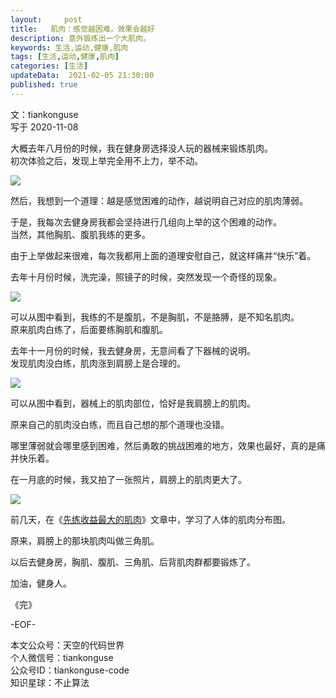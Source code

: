 ```yaml
---   
layout:     post  
title:   肌肉：感觉越困难，效果会越好
description: 意外锻炼出一个大肌肉。       
keywords: 生活,运动,健康,肌肉  
tags: [生活,运动,健康,肌肉]    
categories: [生活]  
updateData:  2021-02-05 21:30:00  
published: true  
---  
```



文：tiankonguse  
写于 2020-11-08  


大概去年八月份的时候，我在健身房选择没人玩的器械来锻炼肌肉。  
初次体验之后，发现上举完全用不上力，举不动。  


![](https://res.tiankonguse.com/images/2021/02/05/001.png)  


然后，我想到一个道理：越是感觉困难的动作，越说明自己对应的肌肉薄弱。  


于是，我每次去健身房我都会坚持进行几组向上举的这个困难的动作。  
当然，其他胸肌、腹肌我练的更多。  


由于上举做起来很难，每次我都用上面的道理安慰自己，就这样痛并“快乐”着。  


去年十月份时候，洗完澡，照镜子的时候，突然发现一个奇怪的现象。  


![](https://res.tiankonguse.com/images/2021/02/05/002.png)  


可以从图中看到，我练的不是腹肌，不是胸肌，不是胳膊，是不知名肌肉。  
原来肌肉白练了，后面要练胸肌和腹肌。  


去年十一月份的时候，我去健身房，无意间看了下器械的说明。  
发现肌肉没白练，肌肉涨到肩膀上是合理的。  


![](https://res.tiankonguse.com/images/2021/02/05/003.png)  


可以从图中看到，器械上的肌肉部位，恰好是我肩膀上的肌肉。  


原来自己的肌肉没白练，而且自己想的那个道理也没错。  


哪里薄弱就会哪里感到困难，然后勇敢的挑战困难的地方，效果也最好，真的是痛并快乐着。  



在一月底的时候，我又拍了一张照片，肩膀上的肌肉更大了。  


![](https://res.tiankonguse.com/images/2021/02/05/004.png)  



前几天，在《[先练收益最大的肌肉](https://mp.weixin.qq.com/s/EBHPJzdtAJfMG7OWxTFoAA)》文章中，学习了人体的肌肉分布图。  


原来，肩膀上的那块肌肉叫做三角肌。  


以后去健身房，胸肌、腹肌、三角肌、后背肌肉群都要锻炼了。  



加油，健身人。  


《完》  


-EOF-  



本文公众号：天空的代码世界  
个人微信号：tiankonguse  
公众号ID：tiankonguse-code  
知识星球：不止算法  

